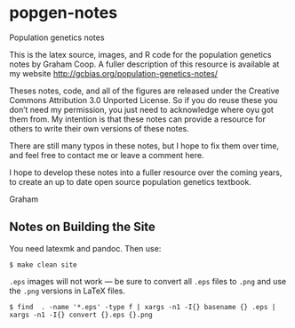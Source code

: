 popgen-notes
============

Population genetics notes

This is the latex source, images, and R code for the population genetics notes by Graham Coop. 
A fuller description of this resource is available at my website http://gcbias.org/population-genetics-notes/

Theses notes, code, and all of the figures are released under the Creative Commons Attribution 3.0 Unported License. 
So if you do reuse these you don’t need my permission, you just need to acknowledge where oyu got them from.
My intention is that these notes can provide a resource for others to write their own versions
of these notes. 

There are still many typos in these notes, but I hope to fix them over time, 
and feel free to contact me or leave a comment here.

I hope to develop these notes into a fuller resource over the coming years,
to create an up to date open source population genetics textbook.

Graham

## Notes on Building the Site

You need latexmk and pandoc. Then use:

    $ make clean site

`.eps` images will not work — be sure to convert all `.eps` files to `.png` and
use the `.png` versions in LaTeX files.

    $ find  . -name '*.eps' -type f | xargs -n1 -I{} basename {} .eps | xargs -n1 -I{} convert {}.eps {}.png
